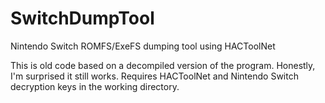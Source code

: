 # SwitchDumpTool
Nintendo Switch ROMFS/ExeFS dumping tool using HACToolNet

This is old code based on a decompiled version of the program. Honestly, I'm surprised it still works. Requires HACToolNet and Nintendo Switch decryption keys in the working directory.
